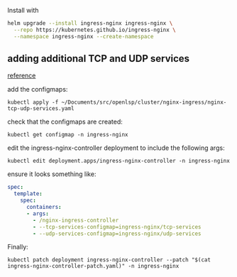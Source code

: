 Install with 

```bash
helm upgrade --install ingress-nginx ingress-nginx \
  --repo https://kubernetes.github.io/ingress-nginx \
  --namespace ingress-nginx --create-namespace
```

## adding additional TCP and UDP services

[reference](https://minikube.sigs.k8s.io/docs/tutorials/nginx_tcp_udp_ingress/)


add the configmaps:
```
kubectl apply -f ~/Documents/src/openlsp/cluster/nginx-ingress/nginx-tcp-udp-services.yaml
```

check that the configmaps are created:
```
kubectl get configmap -n ingress-nginx
```


edit the ingress-nginx-controller deployment to include the following args:
```
kubectl edit deployment.apps/ingress-nginx-controller -n ingress-nginx
```

ensure it looks something like:

```yaml
spec:
  template:
    spec:
      containers:
      - args:
        - /nginx-ingress-controller
        - --tcp-services-configmap=ingress-nginx/tcp-services
        - --udp-services-configmap=ingress-nginx/udp-services
```

Finally:

```
kubectl patch deployment ingress-nginx-controller --patch "$(cat ingress-nginx-controller-patch.yaml)" -n ingress-nginx
```

